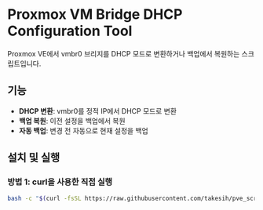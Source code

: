 # Proxmox VM Bridge DHCP Configuration Tool

Proxmox VE에서 vmbr0 브리지를 DHCP 모드로 변환하거나 백업에서 복원하는 스크립트입니다.

## 기능

- **DHCP 변환**: vmbr0를 정적 IP에서 DHCP 모드로 변환
- **백업 복원**: 이전 설정을 백업에서 복원
- **자동 백업**: 변경 전 자동으로 현재 설정을 백업

## 설치 및 실행

### 방법 1: curl을 사용한 직접 실행

```bash
bash -c "$(curl -fsSL https://raw.githubusercontent.com/takesih/pve_script/main/pve_vmbr0_dhcp.sh)"
```



 